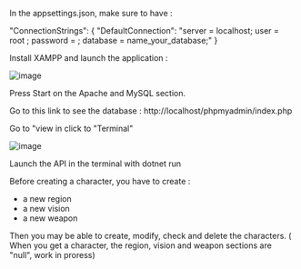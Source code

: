 
In the appsettings.json, make sure to have : 

"ConnectionStrings": {
    "DefaultConnection": "server = localhost; user = root ; password = ; database = name_your_database;"
  }

Install XAMPP and launch the application :

![image](https://user-images.githubusercontent.com/116066245/208503181-1486454f-5a28-4d6d-93ec-af0b112fb11e.png)

Press Start on the Apache and MySQL section.

Go to this link to see the database : http://localhost/phpmyadmin/index.php

Go to "view in click to "Terminal"

![image](https://user-images.githubusercontent.com/116066245/208503611-9a7bac96-43c5-440c-aa54-346067c2e4f8.png)

Launch the API in the terminal with dotnet run


Before creating a character, you have to create :
- a new region
- a new vision
- a new weapon

Then you may be able to create, modify, check and delete the characters. ( When you get a character, the region, vision and weapon sections are "null", work in proress)
